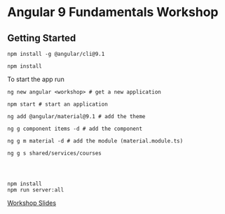 # Angular 9 Fundamentals Workshop

## Getting Started

```
npm install -g @angular/cli@9.1
```

```
npm install
```

To start the app run

```
ng new angular <workshop> # get a new application

npm start # start an application

ng add @angular/material@9.1 # add the theme

ng g component items -d # add the component

ng g m material -d # add the module (material.module.ts)

ng g s shared/services/courses 




npm install 
npm run server:all
```

[Workshop Slides](/Angular_9_Fundamentals.pdf)
